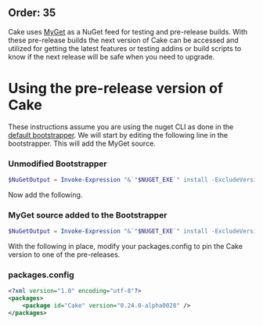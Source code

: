 Order: 35
---

Cake uses [MyGet](https://www.myget.org/) as a NuGet feed for testing and pre-release builds. With these pre-release builds the next version of Cake can be accessed and utilized for getting the latest features or testing addins or build scripts to know if the next release will be safe when you need to upgrade. 

# Using the pre-release version of Cake

These instructions assume you are using the nuget CLI as done in the [default bootstrapper](https://github.com/cake-build/resources/blob/develop/build.ps1). We will start by editing the following line in the bootstrapper. This will add the MyGet source.

### Unmodified Bootstrapper
```powershell
$NuGetOutput = Invoke-Expression "&`"$NUGET_EXE`" install -ExcludeVersion -OutputDirectory `"$TOOLS_DIR`""
```
Now add the following.

### MyGet source added to the Bootstrapper
```powershell
$NuGetOutput = Invoke-Expression "&`"$NUGET_EXE`" install -ExcludeVersion -OutputDirectory `"$TOOLS_DIR`" -Source https://www.myget.org/F/cake/api/v3/index.json"
```

With the following in place, modify your packages.config to pin the Cake version to one of the pre-releases.

### packages.config
```xml
<?xml version="1.0" encoding="utf-8"?>
<packages>
	<package id="Cake" version="0.24.0-alpha0028" />
</packages>
```
